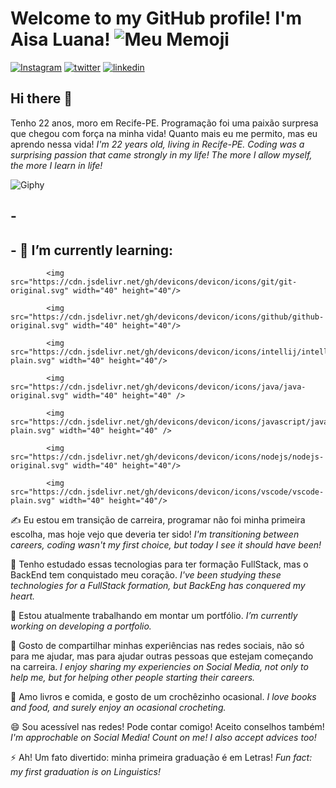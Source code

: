 # Welcome to my GitHub profile! I'm Aisa Luana! ![Meu Memoji](https://www.pngfind.com/pngs/m/678-6782735_girl-memoji-hd-png-download.png)
[![Instagram](https://e7.pngegg.com/pngimages/103/197/png-clipart-computer-icons-instagram-icon-text-logo.png)](https://www.instagram.com/aisaluanaroutine/) [![twitter](https://i.pinimg.com/474x/55/d2/0c/55d20c74676e13c18110273a613508cb.jpg)](https://twitter.com/aisaluanart) [![linkedin](https://w7.pngwing.com/pngs/593/197/png-transparent-in-signage-computer-icons-linkedin-desktop-social-media-linked-in-text-trademark-logo.png)](https://www.linkedin.com/in/aisaluana/) 

## Hi there 👋
Tenho 22 anos, moro em Recife-PE. Programação foi uma paixão surpresa que chegou com força na minha vida! Quanto mais eu me permito, mas eu aprendo nessa vida!
*I'm 22 years old, living in Recife-PE. Coding was a surprising passion that came strongly in my life! The more I allow myself, the more I learn in life!*

![Giphy](https://media3.giphy.com/media/3NtY188QaxDdC/giphy.gif?cid=ecf05e47y4wg42lnq66nfpovtjvo2xhnbdmwv2t10cfoxldm&ep=v1_gifs_trending&rid=giphy.gif&ct=g)

## - 

## - 🌱 I’m currently learning:


            <img src="https://cdn.jsdelivr.net/gh/devicons/devicon/icons/git/git-original.svg" width="40" height="40"/>
          
            <img src="https://cdn.jsdelivr.net/gh/devicons/devicon/icons/github/github-original.svg" width="40" height="40"/>
         
            <img src="https://cdn.jsdelivr.net/gh/devicons/devicon/icons/intellij/intellij-plain.svg" width="40" height="40"/>
           
            <img src="https://cdn.jsdelivr.net/gh/devicons/devicon/icons/java/java-original.svg" width="40" height="40" />
          
            <img src="https://cdn.jsdelivr.net/gh/devicons/devicon/icons/javascript/javascript-plain.svg" width="40" height="40" />
          
            <img src="https://cdn.jsdelivr.net/gh/devicons/devicon/icons/nodejs/nodejs-original.svg" width="40" height="40"/>
          
            <img src="https://cdn.jsdelivr.net/gh/devicons/devicon/icons/vscode/vscode-plain.svg" width="40" height="40"/>
          
✍ Eu estou em transição de carreira, programar não foi minha primeira escolha, mas hoje vejo que deveria ter sido!
*I'm transitioning between careers, coding wasn't my first choice, but today I see it should have been!*

🤔 Tenho estudado essas tecnologias para ter formação FullStack, mas o BackEnd tem conquistado meu coração.
*I've been studying these technologies for a FullStack formation, but BackEng has conquered my heart.*

🔭 Estou atualmente trabalhando em montar um portfólio.
*I’m currently working on developing a portfolio.*

👯 Gosto de compartilhar minhas experiências nas redes sociais, não só para me ajudar, mas para ajudar outras pessoas que estejam começando na carreira.
*I enjoy sharing my experiencies on Social Media, not only to help me, but for helping other people starting their careers.*

🧶 Amo livros e comida, e gosto de um crochêzinho ocasional.
*I love books and food, and surely enjoy an ocasional crocheting.*

😄 Sou acessível nas redes! Pode contar comigo! Aceito conselhos também!
*I'm approchable on Social Media! Count on me! I also accept advices too!*

⚡ Ah! Um fato divertido: minha primeira graduação é em Letras!
*Fun fact: my first graduation is on Linguistics!*
